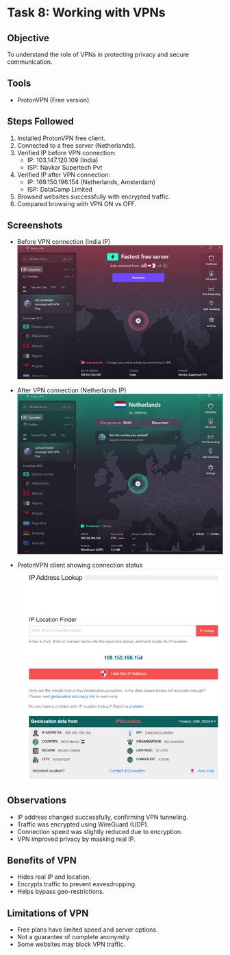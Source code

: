 # Task 8: Working with VPNs

## Objective
To understand the role of VPNs in protecting privacy and secure communication.

## Tools
- ProtonVPN (Free version)

## Steps Followed
1. Installed ProtonVPN free client.
2. Connected to a free server (Netherlands).
3. Verified IP before VPN connection:
   - IP: 103.147.120.109 (India)
   - ISP: Navkar Supertech Pvt
4. Verified IP after VPN connection:
   - IP: 169.150.196.154 (Netherlands, Amsterdam)
   - ISP: DataCamp Limited
5. Browsed websites successfully with encrypted traffic.
6. Compared browsing with VPN ON vs OFF.

## Screenshots
- Before VPN connection (India IP)  
![Before VPN](screenshots/vpnbefore.png)

- After VPN connection (Netherlands IP)  
![After VPN](screenshots/vpnafter.png)

- ProtonVPN client showing connection status  
![VPN Client](screenshots/after-ip-changed.png)

## Observations
- IP address changed successfully, confirming VPN tunneling.
- Traffic was encrypted using WireGuard (UDP).
- Connection speed was slightly reduced due to encryption.
- VPN improved privacy by masking real IP.

## Benefits of VPN
- Hides real IP and location.
- Encrypts traffic to prevent eavesdropping.
- Helps bypass geo-restrictions.

## Limitations of VPN
- Free plans have limited speed and server options.
- Not a guarantee of complete anonymity.
- Some websites may block VPN traffic.
